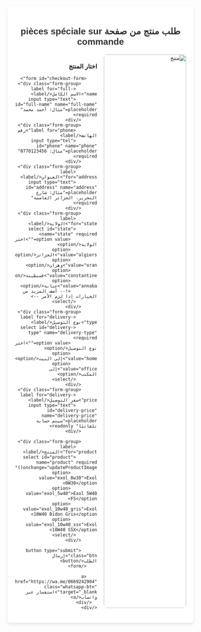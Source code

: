 <!DOCTYPE html>
<html lang="ar">
<head>
  <meta charset="UTF-8">
  <meta name="viewport" content="width=device-width, initial-scale=1.0">
  <title>طلب منتج من صفحة pièces spéciale sur commande</title>
  <style>
    body {
      font-family: Arial, sans-serif;
      background-image: url('https://scontent.falg5-1.fna.fbcdn.net/v/t39.30808-6/457520434_841566134749048_8339572662356934664_n.jpg?_nc_cat=104&ccb=1-7&_nc_sid=cc71e4&_nc_ohc=TTk5c972BW0Q7kNvgF-c3k4&_nc_zt=23&_nc_ht=scontent.falg5-1.fna&_nc_gid=Alzu3GSzNdAA4qsq_OIkKz5&oh=00_AYBOxigXY5yAotmukSrYa6tps7UhUc_bFS_0_x1-uWgeAg&oe=6781ADB5');
      background-size: cover;
      background-position: center;
      margin: 0;
      padding: 20px;
      direction: rtl;
      text-align: right;
    }
    .product-page {
      max-width: 1200px;
      margin: 0 auto;
      background: rgba(255, 255, 255, 0.9);
      padding: 20px;
      border-radius: 8px;
      box-shadow: 0 4px 8px rgba(0, 0, 0, 0.1);
    }
    .product-title {
      text-align: center;
      font-size: 24px;
      margin-bottom: 20px;
      color: #333;
    }
    .product-details {
      display: flex;
      flex-wrap: wrap;
      justify-content: space-between;
    }
    .product-image {
      width: 48%;
      margin-bottom: 20px;
    }
    .product-image img {
      width: 100%;
      border-radius: 8px;
    }
    .product-info {
      width: 48%;
    }
    .form-group {
      margin-bottom: 15px;
    }
    .form-group label {
      display: block;
      margin-bottom: 5px;
      font-weight: bold;
    }
    .form-group input, .form-group select {
      width: 100%;
      padding: 10px;
      border: 1px solid #ccc;
      border-radius: 5px;
      background-color: #fff;
    }
    .form-group input:focus, .form-group select:focus {
      outline: none;
      border-color: #007bff;
    }
    .btn {
      display: block;
      width: 100%;
      padding: 10px;
      background: #007bff;
      color: #fff;
      border: none;
      border-radius: 5px;
      font-size: 16px;
      cursor: pointer;
    }
    .btn:hover {
      background: #0056b3;
    }
    .whatsapp-btn {
      margin-top: 20px;
      display: block;
      text-align: center;
      background-color: #25d366;
      color: white;
      padding: 12px 20px;
      font-size: 16px;
      border-radius: 5px;
      text-decoration: none;
    }
    .whatsapp-btn:hover {
      background-color: #128c7e;
    }
  </style>
</head>
<body>
  <div class="product-page">
    <h2 class="product-title">طلب منتج من صفحة pièces spéciale sur commande</h2>
    <div class="product-details">
      <div class="product-image">
        <img id="product-image" src="https://link_to_default_image.jpg" alt="منتج" />
      </div>
      <div class="product-info">
        <h3>اختار المنتج</h3>

        <form id="checkout-form">
          <div class="form-group">
            <label for="full-name">الاسم الكامل</label>
            <input type="text" id="full-name" name="full-name" placeholder="مثال: أحمد محمد" required>
          </div>
          <div class="form-group">
            <label for="phone">رقم الهاتف</label>
            <input type="tel" id="phone" name="phone" placeholder="مثال: 0770123456" required>
          </div>
          <div class="form-group">
            <label for="address">العنوان</label>
            <input type="text" id="address" name="address" placeholder="مثال: شارع التحرير، الجزائر العاصمة" required>
          </div>
          <div class="form-group">
            <label for="state">الولاية</label>
            <select id="state" name="state" required>
              <option value="">اختر الولاية</option>
              <option value="algiers">الجزائر</option>
              <option value="oran">وهران</option>
              <option value="constantine">قسنطينة</option>
              <option value="annaba">عنابة</option>
              <!-- أضف المزيد من الخيارات إذا لزم الأمر -->
            </select>
          </div>
          <div class="form-group">
            <label for="delivery-type">نوع التوصيل</label>
            <select id="delivery-type" name="delivery-type" required>
              <option value="">اختر نوع التوصيل</option>
              <option value="home">إلى البيت</option>
              <option value="office">إلى المكتب</option>
            </select>
          </div>
          <div class="form-group">
            <label for="delivery-price">سعر التوصيل</label>
            <input type="text" id="delivery-price" name="delivery-price" placeholder="سيتم حسابه تلقائيًا" readonly>
          </div>

          <div class="form-group">
            <label for="product">المنتج</label>
            <select id="product" name="product" required onchange="updateProductImage()">
              <option value="exol_0w30">Exol 0W30</option>
              <option value="exol_5w40">Exol 5W40 FS</option>
              <option value="exol_10w40_gris">Exol 10W40 Bidon Gris</option>
              <option value="exol_10w40_ssx">Exol 10W40 SSX</option>
            </select>
          </div>

          <button type="submit" class="btn">إرسال الطلب</button>
        </form>
        
        <a href="https://wa.me/0669242904" class="whatsapp-btn" target="_blank">استفسار عبر واتساب</a>
      </div>
    </div>
  </div>

  <script>
    // دالة لتحديث صورة المنتج بناءً على الاختيار
    function updateProductImage() {
      var product = document.getElementById("product").value;
      var image = document.getElementById("product-image");

      // إضافة صور للمنتجات بناءً على الاختيار
      if (product === "exol_0w30") {
        image.src = "https://link_to_exol_0w30_image.jpg"; // صورة المنتج Exol 0W30
      } else if (product === "exol_5w40") {
        image.src = "https://link_to_exol_5w40_image.jpg"; // صورة المنتج Exol 5W40
      } else if (product === "exol_10w40_gris") {
        image.src = "https://link_to_exol_10w40_gris_image.jpg"; // صورة المنتج Exol 10W40 Gris
      } else if (product === "exol_10w40_ssx") {
        image.src = "https://link_to_exol_10w40_ssx_image.jpg"; // صورة المنتج Exol 10W40 SSX
      }
    }

    // إضافة وظيفة لحساب سعر التوصيل
    document.getElementById("checkout-form").addEventListener("submit", function(event) {
      event.preventDefault();
      const state = document.getElementById("state").value;
      const deliveryType = document.getElementById("delivery-type").value;

      if (!state || !deliveryType) {
        alert("يرجى تحديد الولاية ونوع التوصيل");
        return;
      }

      fetch(`https://api.example.com/get-delivery-price?state=${state}&delivery_type=${deliveryType}`)
        .then(response => response.json())
        .then(data => {
          if (data && data.delivery_price) {
            document.getElementById("delivery-price").value = `${data.delivery_price} دج`;
          } else {
            alert("لم يتم العثور على سعر التوصيل.");
          }
        })
        .catch(error => {
          console.error("حدث خطأ أثناء جلب سعر التوصيل:", error);
          alert("حدث خطأ. يرجى المحاولة لاحقًا.");
        });
    });
  </script>
</body>
</html>
